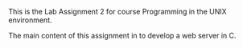 This is the Lab Assignment 2 for course Programming in the UNIX environment.

The main content of this assignment in to develop a web server in C.
